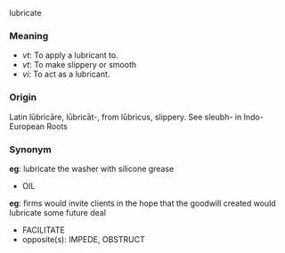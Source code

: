 lubricate
### Meaning
+ _vt_: To apply a lubricant to.
+ _vt_: To make slippery or smooth
+ _vi_: To act as a lubricant.

### Origin

Latin lūbricāre, lūbricāt-, from lūbricus, slippery. See sleubh- in Indo-European Roots

### Synonym

__eg__: lubricate the washer with silicone grease

+ OIL

__eg__: firms would invite clients in the hope that the goodwill created would lubricate some future deal

+ FACILITATE
+ opposite(s): IMPEDE, OBSTRUCT


